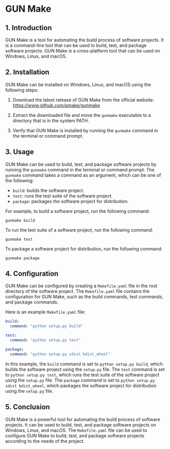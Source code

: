 #   GUN Make

## 1. Introduction

GUN Make is a tool for automating the build process of software projects. It is a command-line tool that can be used to build, test, and package software projects. GUN Make is a cross-platform tool that can be used on Windows, Linux, and macOS.

## 2. Installation

GUN Make can be installed on Windows, Linux, and macOS using the following steps:

1. Download the latest release of GUN Make from the official website: https://www.github.com/amake/gunmake

2. Extract the downloaded file and move the `gunmake` executable to a directory that is in the system PATH.

3. Verify that GUN Make is installed by running the `gunmake` command in the terminal or command prompt.

## 3. Usage

GUN Make can be used to build, test, and package software projects by running the `gunmake` command in the terminal or command prompt. The `gunmake` command takes a command as an argument, which can be one of the following:

- `build`: builds the software project.
- `test`: runs the test suite of the software project.
- `package`: packages the software project for distribution.

For example, to build a software project, run the following command:

```
gunmake build
```

To run the test suite of a software project, run the following command:

```
gunmake test
```

To package a software project for distribution, run the following command:

```
gunmake package
```

## 4. Configuration

GUN Make can be configured by creating a `Makefile.yaml` file in the root directory of the software project. The `Makefile.yaml` file contains the configuration for GUN Make, such as the build commands, test commands, and package commands.

Here is an example `Makefile.yaml` file:

```yaml
build:
  command: "python setup.py build"

test:
  command: "python setup.py test"

package:
  command: "python setup.py sdist bdist_wheel"
```

In this example, the `build` command is set to `python setup.py build`, which builds the software project using the `setup.py` file. The `test` command is set to `python setup.py test`, which runs the test suite of the software project using the `setup.py` file. The `package` command is set to `python setup.py sdist bdist_wheel`, which packages the software project for distribution using the `setup.py` file.

## 5. Conclusion

GUN Make is a powerful tool for automating the build process of software projects. It can be used to build, test, and package software projects on Windows, Linux, and macOS. The `Makefile.yaml` file can be used to configure GUN Make to build, test, and package software projects according to the needs of the project.